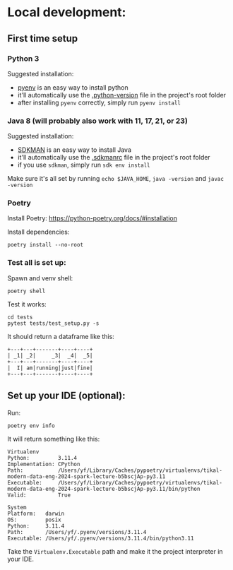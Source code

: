 # Local development:

## First time setup

### Python 3

Suggested installation:

- [pyenv](https://github.com/pyenv/pyenv) is an easy way to install python
- it'll automatically use the [.python-version](.python-version) file in the project's root folder
- after installing `pyenv` correctly, simply run `pyenv install`

### Java 8 (will probably also work with 11, 17, 21, or 23)

Suggested installation:

- [SDKMAN](https://sdkman.io/install) is an easy way to install Java
- it'll automatically use the [.sdkmanrc](.sdkmanrc) file in the project's root folder
- if you use `sdkman`, simply run `sdk env install`

Make sure it's all set by running `echo $JAVA_HOME`, `java -version` and `javac -version`

### Poetry

Install Poetry: https://python-poetry.org/docs/#installation

Install dependencies:

```
poetry install --no-root
```

### Test all is set up:

Spawn and venv shell:

```shell
poetry shell
```

Test it works:

```shell
cd tests
pytest tests/test_setup.py -s  
```

It should return a dataframe like this:

```
+---+---+-------+----+----+                                                     
| _1| _2|     _3|  _4|  _5|
+---+---+-------+----+----+
|  I| am|running|just|fine|
+---+---+-------+----+----+
```

## Set up your IDE (optional):

Run:

```shell
poetry env info
```

It will return something like this:

```
Virtualenv
Python:         3.11.4
Implementation: CPython
Path:           /Users/yf/Library/Caches/pypoetry/virtualenvs/tikal-modern-data-eng-2024-spark-lecture-b5bscjAp-py3.11
Executable:     /Users/yf/Library/Caches/pypoetry/virtualenvs/tikal-modern-data-eng-2024-spark-lecture-b5bscjAp-py3.11/bin/python
Valid:          True

System
Platform:   darwin
OS:         posix
Python:     3.11.4
Path:       /Users/yf/.pyenv/versions/3.11.4
Executable: /Users/yf/.pyenv/versions/3.11.4/bin/python3.11
```

Take the `Virtualenv.Executable` path and make it the project interpreter in your IDE.







